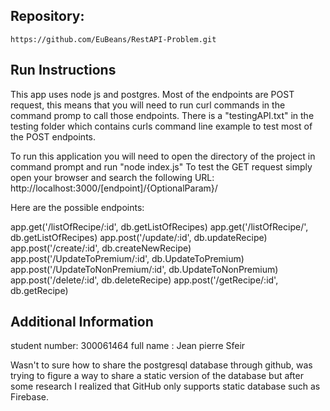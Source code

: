 ## Repository: 

```
https://github.com/EuBeans/RestAPI-Problem.git
```

## Run Instructions

This app uses node js and postgres. Most of the endpoints are POST request, this means that you will need to run curl commands in the command promp to call those endpoints. There is a "testingAPI.txt" in the testing folder which contains curls command line example to test most of the POST endpoints.

To run this application you will need to open the directory of the project in command prompt and run "node index.js"
To test the GET request simply open your browser and search the following URL:  http://localhost:3000/[endpoint]/{OptionalParam}/

Here are the possible endpoints: 

app.get('/listOfRecipe/:id', db.getListOfRecipes)
app.get('/listOfRecipe/', db.getListOfRecipes)
app.post('/update/:id', db.updateRecipe)
app.post('/create/:id', db.createNewRecipe)
app.post('/UpdateToPremium/:id', db.UpdateToPremium)
app.post('/UpdateToNonPremium/:id', db.UpdateToNonPremium)
app.post('/delete/:id', db.deleteRecipe)
app.post('/getRecipe/:id', db.getRecipe)


## Additional Information
student number: 300061464
full name : Jean pierre Sfeir

Wasn't to sure how to share the postgresql database through github, was trying to figure a way to share a static version of the database but after some research I realized that GitHub only supports static database such as Firebase.
